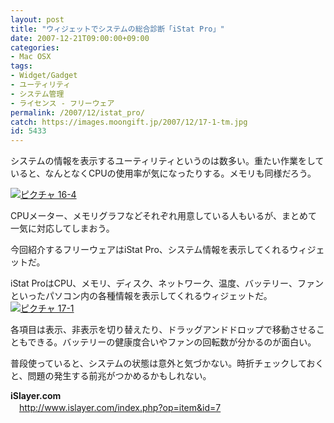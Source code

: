 ```yaml
---
layout: post
title: "ウィジェットでシステムの総合診断「iStat Pro」"
date: 2007-12-21T09:00:00+09:00
categories:
- Mac OSX
tags: 
- Widget/Gadget
- ユーティリティ
- システム管理
- ライセンス - フリーウェア
permalink: /2007/12/istat_pro/
catch: https://images.moongift.jp/2007/12/17-1-tm.jpg
id: 5433
---
```

システムの情報を表示するユーティリティというのは数多い。重たい作業をしていると、なんとなくCPUの使用率が気になったりする。メモリも同様だろう。   
  
[![ピクチャ 16-4](https://images.moongift.jp/2007/12/16-4-tm.jpg)](https://images.moongift.jp/2007/12/16-4.png)  
  
CPUメーター、メモリグラフなどそれぞれ用意している人もいるが、まとめて一気に対応してしまおう。   
  
今回紹介するフリーウェアはiStat Pro、システム情報を表示してくれるウィジェットだ。   
<!--more-->  
iStat ProはCPU、メモリ、ディスク、ネットワーク、温度、バッテリー、ファンといったパソコン内の各種情報を表示してくれるウィジェットだ。   
[![ピクチャ 17-1](https://images.moongift.jp/2007/12/17-1-tm.jpg)](https://images.moongift.jp/2007/12/17-1.png)  
  
各項目は表示、非表示を切り替えたり、ドラッグアンドドロップで移動させることもできる。バッテリーの健康度合いやファンの回転数が分かるのが面白い。   
  
普段使っていると、システムの状態は意外と気づかない。時折チェックしておくと、問題の発生する前兆がつかめるかもしれない。   
  
**iSlayer.com**   
　[http://www.islayer.com/index.php?op=item&id=7   
](http://www.islayer.com/index.php?op=item&id=7)

